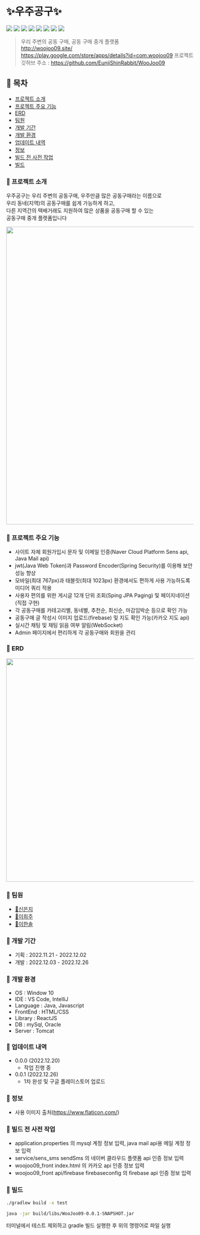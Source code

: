 # :sparkles:우주공구:sparkles:
<img src="https://img.shields.io/badge/Spring Boot-6DB33F?style=flat-square&logo=Spring Boot&logoColor=white"/> <img src="https://img.shields.io/badge/Javascript-F7DF1E?style=flat-square&logo=Javascript&logoColor=white"/> <img src="https://img.shields.io/badge/React-61DAFB?style=flat-square&logo=React&logoColor=white"/> <img src="https://img.shields.io/badge/React Native-09D3AC?style=flat-square&logo=Create React App&logoColor=white"/> <img src="https://img.shields.io/badge/HTML5-E34F26?style=flat-square&logo=HTML5&logoColor=white"/> <img src="https://img.shields.io/badge/Sass-CC6699?style=flat-square&logo=Sass&logoColor=white"/> <img src="https://img.shields.io/badge/MySQL-4479A1?style=flat-square&logo=MySQL&logoColor=white"/> <img src="https://img.shields.io/badge/Firebase-FFCA28?style=flat-square&logo=firebase&logoColor=white"/> 

> 우리 주변의 공동 구매, 공동 구매 중개 플랫폼  
> http://woojoo09.site/  
> https://play.google.com/store/apps/details?id=com.woojoo09 
> 프로젝트 깃허브 주소 : https://github.com/EunjiShinRabbit/WooJoo09



## :stars: 목차

- [프로젝트 소개](#-stars---------)
- [프로젝트 주요 기능](#-stars------------)
- [ERD](#-stars--erd)
- [팀원](#-stars----)
- [개발 기간](#-stars-------)
- [개발 환경](#-stars-------)
- [업데이트 내역](#-stars---------)
- [정보](#-stars----)
- [빌드 전 사전 작업](#-stars------------)
- [빌드](#-stars----)

### :stars: 프로젝트 소개
우주공구는 우리 주변의 공동구매, 우주만큼 많은 공동구매라는 이름으로  
우리 동네(지역)의 공동구매를 쉽게 가능하게 하고,   
다른 지역간의 택배거래도 지원하여 많은 상품을 공동구매 할 수 있는   
공동구매 중개 플랫폼입니다   

<img src="https://s3.us-west-2.amazonaws.com/secure.notion-static.com/4198cd9c-c433-4f07-9f38-c66b030c964f/%EB%A9%94%EC%9D%B8%ED%99%94%EB%A9%B4.png?X-Amz-Algorithm=AWS4-HMAC-SHA256&X-Amz-Content-Sha256=UNSIGNED-PAYLOAD&X-Amz-Credential=AKIAT73L2G45EIPT3X45%2F20230126%2Fus-west-2%2Fs3%2Faws4_request&X-Amz-Date=20230126T123834Z&X-Amz-Expires=86400&X-Amz-Signature=68611a0178f7e20a5368d04b29dd6fdfff7ede0498480bef84830f8856e1552c&X-Amz-SignedHeaders=host&response-content-disposition=filename%3D%22%25EB%25A9%2594%25EC%259D%25B8%25ED%2599%2594%25EB%25A9%25B4.png%22&x-id=GetObject" width="800"/>


### :stars: 프로젝트 주요 기능
- 사이트 자체 회원가입시 문자 및 이메일 인증(Naver Cloud Platform Sens api, Java Mail api)
- jwt(Java Web Token)과 Password Encoder(Spring Security)를 이용해 보안 성능 향상
- 모바일(최대 767px)과 태블릿(최대 1023px) 환경에서도 편하게 사용 가능하도록 미디어 쿼리 적용
- 사용자 편의를 위한 게시글 12개 단위 조회(Sping JPA Paging) 및 페이지네이션(직접 구현)
- 각 공동구매를 카테고리별, 동네별, 추천순, 최신순, 마감임박순 등으로 확인 가능
- 공동구매 글 작성시 이미지 업로드(firebase) 및 지도 확인 가능(카카오 지도 api)
- 실시간 채팅 및 채팅 읽음 여부 알림(WebSocket)
- Admin 페이지에서 편리하게 각 공동구매와 회원을 관리

### :stars: ERD
<img src="https://s3.us-west-2.amazonaws.com/secure.notion-static.com/25b688b7-1084-4395-a9a2-4ce8015b19f2/woojoo0922.png?X-Amz-Algorithm=AWS4-HMAC-SHA256&X-Amz-Content-Sha256=UNSIGNED-PAYLOAD&X-Amz-Credential=AKIAT73L2G45EIPT3X45%2F20230124%2Fus-west-2%2Fs3%2Faws4_request&X-Amz-Date=20230124T124025Z&X-Amz-Expires=86400&X-Amz-Signature=ea5b390af57f887079cbc7e5a8ee35d63d4bd1554264e77c191f7d53ce3fc9fe&X-Amz-SignedHeaders=host&response-content-disposition=filename%3D%22woojoo0922.png%22&x-id=GetObject" width="600"/>


### :stars: 팀원
- [:rabbit2:신은지](https://github.com/eunjishinrabbit)
- [:dolphin:이희주](https://github.com/brownsally2)
- [:hatched_chick:이한솔](https://github.com/solsol529)

### :stars: 개발 기간
- 기획 : 2022.11.21 - 2022.12.02
- 개발 : 2022.12.03 - 2022.12.26

### :stars: 개발 환경
- OS : Window 10
- IDE : VS Code, IntelliJ
- Language : Java, Javascript
- FrontEnd : HTML/CSS
- Library : ReactJS
- DB : mySql, Oracle
- Server : Tomcat

### :stars: 업데이트 내역
- 0.0.0 (2022.12.20)
  - 작업 진행 중
- 0.0.1 (2022.12.26)
  - 1차 완성 및 구글 플레이스토어 업로드
  
### :stars: 정보
- 사용 이미지 출처(https://www.flaticon.com/)

### :stars: 빌드 전 사전 작업
- application.properties 의 mysql 계정 정보 입력, java mail api용 메일 계정 정보 입력
- service/sens_sms sendSms 의 네이버 클라우드 플랫폼 api 인증 정보 입력
- woojoo09_front index.html 의 카카오 api 인증 정보 입력
- woojoo09_front api/firebase firebaseconfig 의 firebase api 인증 정보 입력

### :stars: 빌드

```sh
./gradlew build -x test
```
```sh
java -jar build/libs/WooJoo09-0.0.1-SNAPSHOT.jar
```
터미널에서 테스트 제외하고 gradle 빌드 실행한 후 위의 명령어로 파일 실행






